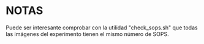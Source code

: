 NOTAS
=====

Puede ser interesante comprobar con la utilidad "check_sops.sh" que todas las imágenes del experimento tienen el mismo número de SOPS.
